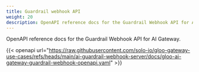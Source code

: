 ```yaml
---
title: Guardrail webhook API
weight: 20
description: OpenAPI reference docs for the Guardrail Webhook API for AI Gateway.
---
```


OpenAPI reference docs for the Guardrail Webhook API for AI Gateway.

{{< openapi url="https://raw.githubusercontent.com/solo-io/gloo-gateway-use-cases/refs/heads/main/ai-guardrail-webhook-server/docs/gloo-ai-gateway-guardrail-webhook-openapi.yaml" >}}
